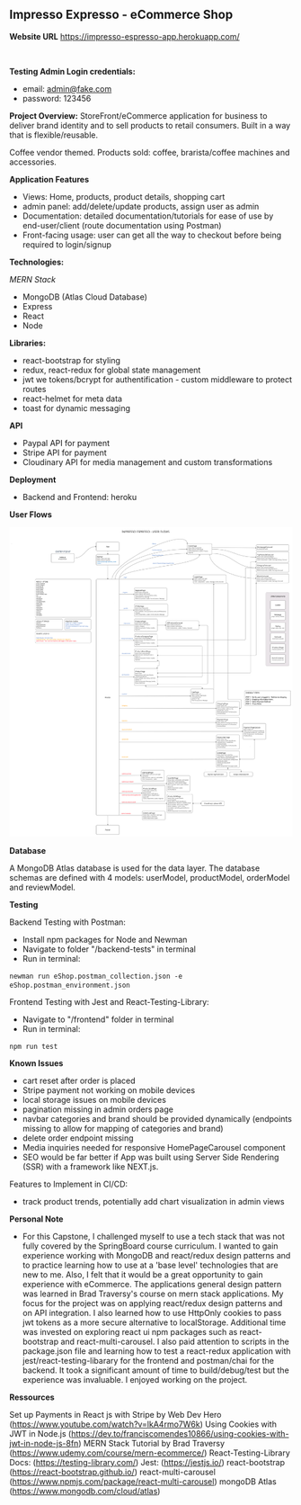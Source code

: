 ## Impresso Expresso - eCommerce Shop

**Website URL**
https://impresso-espresso-app.herokuapp.com/

<img src="https://res.cloudinary.com/edeneault-cloudinary/image/upload/v1632411903/myProfile-images/Screen_Shot_2021-09-22_at_2.08.09_PM_oqh8pk.png" alt="" />

**Testing Admin Login credentials:**

- email: admin@fake.com
- password: 123456

**Project Overview:** StoreFront/eCommerce application for business to deliver brand identity and to sell products to retail consumers. Built in a way that is flexible/reusable.

Coffee vendor themed. Products sold: coffee, brarista/coffee machines and accessories.

**Application Features**

- Views: Home, products, product details, shopping cart
- admin panel: add/delete/update products, assign user as admin
- Documentation: detailed documentation/tutorials for ease of use by end-user/client (route documentation using Postman)
- Front-facing usage: user can get all the way to checkout before being required to login/signup

**Technologies:**

_MERN Stack_

- MongoDB (Atlas Cloud Database)
- Express
- React
- Node

**Libraries:**

- react-bootstrap for styling
- redux, react-redux for global state management
- jwt we tokens/bcrypt for authentification - custom middleware to protect routes
- react-helmet for meta data
- toast for dynamic messaging

**API**

- Paypal API for payment
- Stripe API for payment
- Cloudinary API for media management and custom transformations

**Deployment**

- Backend and Frontend: heroku

**User Flows**

<img src="documentation/User Flows - Cap 2-v2.png" alt="user-flow"/>

**Database**

A MongoDB Atlas database is used for the data layer. The database schemas are defined with 4 models: userModel, productModel, orderModel and reviewModel.

**Testing**

Backend Testing with Postman:

- Install npm packages for Node and Newman
- Navigate to folder "/backend-tests" in terminal
- Run in terminal:

```
newman run eShop.postman_collection.json -e eShop.postman_environment.json
```

Frontend Testing with Jest and React-Testing-Library:

- Navigate to "/frontend" folder in terminal
- Run in terminal:

```
npm run test
```

**Known Issues**

- cart reset after order is placed
- Stripe payment not working on mobile devices
- local storage issues on mobile devices
- pagination missing in admin orders page
- navbar categories and brand should be provided dynamically (endpoints missing to allow for mapping of categories and brand)
- delete order endpoint missing
- Media inquiries needed for responsive HomePageCarousel component
- SEO would be far better if App was built using Server Side Rendering (SSR) with a framework like NEXT.js.

Features to Implement in CI/CD:

- track product trends, potentially add chart visualization in admin views

**Personal Note**

- For this Capstone, I challenged myself to use a tech stack that was not fully covered by the SpringBoard course curriculum. I wanted to gain experience working with MongoDB and react/redux design patterns and to practice learning how to use at a 'base level' technologies that are new to me. Also, I felt that it would be a great opportunity to gain experience with eCommerce. The applications general design pattern was learned in Brad Traversy's course on mern stack applications. My focus for the project was on applying react/redux design patterns and on API integration. I also learned how to use HttpOnly cookies to pass jwt tokens as a more secure alternative to localStorage. Additional time was invested on exploring react ui npm packages such as react-bootstrap and react-multi-carousel. I also paid attention to scripts in the package.json file and learning how to test a react-redux application with jest/react-testing-libarary for the frontend and postman/chai for the backend. It took a significant amount of time to build/debug/test but the experience was invaluable. I enjoyed working on the project.

**Ressources**

Set up Payments in React js with Stripe by Web Dev Hero (https://www.youtube.com/watch?v=lkA4rmo7W6k)
Using Cookies with JWT in Node.js (https://dev.to/franciscomendes10866/using-cookies-with-jwt-in-node-js-8fn)
MERN Stack Tutorial by Brad Traversy (https://www.udemy.com/course/mern-ecommerce/)
React-Testing-Library Docs: (https://testing-library.com/)
Jest: (https://jestjs.io/)
react-bootstrap (https://react-bootstrap.github.io/)
react-multi-carousel (https://www.npmjs.com/package/react-multi-carousel)
mongoDB Atlas (https://www.mongodb.com/cloud/atlas)
